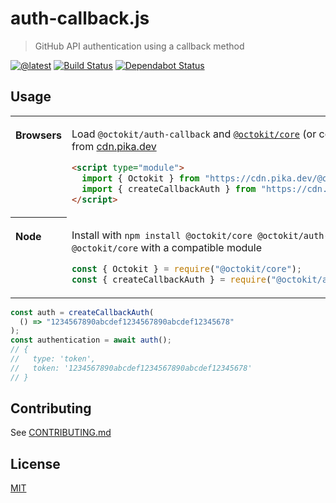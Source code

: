 # auth-callback.js

> GitHub API authentication using a callback method

[![@latest](https://img.shields.io/npm/v/@octokit/auth-callback.svg)](https://www.npmjs.com/package/@octokit/auth-callback)
[![Build Status](https://github.com/octokit/auth-callback.js/workflows/Test/badge.svg)](https://github.com/octokit/auth-callback.js/actions?query=workflow%3ATest+branch%3Amain)
[![Dependabot Status](https://api.dependabot.com/badges/status?host=github&repo=octokit/auth-callback.js)](https://dependabot.com/)

## Usage

<table>
<tbody valign=top align=left>
<tr><th>

Browsers

</th><td width=100%>

Load `@octokit/auth-callback` and [`@octokit/core`](https://github.com/octokit/core.js) (or core-compatible module) directly from [cdn.pika.dev](https://cdn.pika.dev)

```html
<script type="module">
  import { Octokit } from "https://cdn.pika.dev/@octokit/core";
  import { createCallbackAuth } from "https://cdn.pika.dev/@octokit/auth-callback";
</script>
```

</td></tr>
<tr><th>

Node

</th><td>

Install with `npm install @octokit/core @octokit/auth-callback`. Optionally replace `@octokit/core` with a compatible module

```js
const { Octokit } = require("@octokit/core");
const { createCallbackAuth } = require("@octokit/auth-callback");
```

</td></tr>
</tbody>
</table>

```js
const auth = createCallbackAuth(
  () => "1234567890abcdef1234567890abcdef12345678"
);
const authentication = await auth();
// {
//   type: 'token',
//   token: '1234567890abcdef1234567890abcdef12345678'
// }
```

## Contributing

See [CONTRIBUTING.md](CONTRIBUTING.md)

## License

[MIT](LICENSE)
